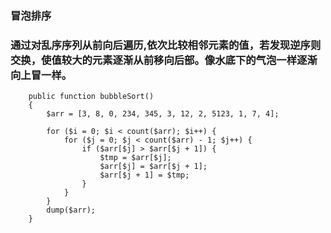 ### 冒泡排序

### 通过对乱序序列从前向后遍历,依次比较相邻元素的值，若发现逆序则交换，使值较大的元素逐渐从前移向后部。像水底下的气泡一样逐渐向上冒一样。

```
    public function bubbleSort()
    {
        $arr = [3, 8, 0, 234, 345, 3, 12, 2, 5123, 1, 7, 4];

        for ($i = 0; $i < count($arr); $i++) {
            for ($j = 0; $j < count($arr) - 1; $j++) {
                if ($arr[$j] > $arr[$j + 1]) {
                    $tmp = $arr[$j];
                    $arr[$j] = $arr[$j + 1];
                    $arr[$j + 1] = $tmp;
                }
            }
        }
        dump($arr);
    }
```
